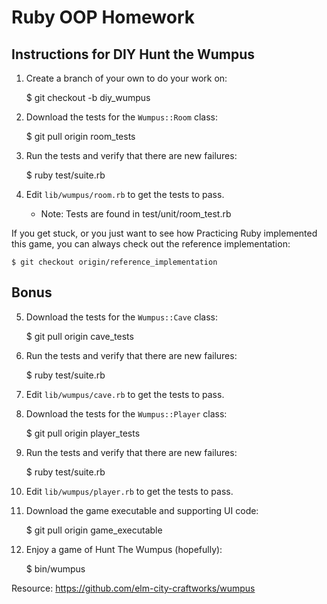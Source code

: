 # Ruby OOP Homework
## Instructions for DIY Hunt the Wumpus

1) Create a branch of your own to do your work on:

    $ git checkout -b diy_wumpus

2) Download the tests for the `Wumpus::Room` class:

    $ git pull origin room_tests

3) Run the tests and verify that there are new failures:

    $ ruby test/suite.rb

4) Edit `lib/wumpus/room.rb` to get the tests to pass.

    * Note: Tests are found in test/unit/room_test.rb

If you get stuck, or you just want to see how Practicing Ruby implemented 
this game, you can always check out the reference implementation:

    $ git checkout origin/reference_implementation

## Bonus
5) Download the tests for the `Wumpus::Cave` class:
 
    $ git pull origin cave_tests

6) Run the tests and verify that there are new failures:

    $ ruby test/suite.rb

7) Edit `lib/wumpus/cave.rb` to get the tests to pass.

8) Download the tests for the `Wumpus::Player` class:

    $ git pull origin player_tests

9) Run the tests and verify that there are new failures:

    $ ruby test/suite.rb

10) Edit `lib/wumpus/player.rb` to get the tests to pass.

11) Download the game executable and supporting UI code:

    $ git pull origin game_executable

12) Enjoy a game of Hunt The Wumpus (hopefully):

    $ bin/wumpus

Resource: https://github.com/elm-city-craftworks/wumpus
